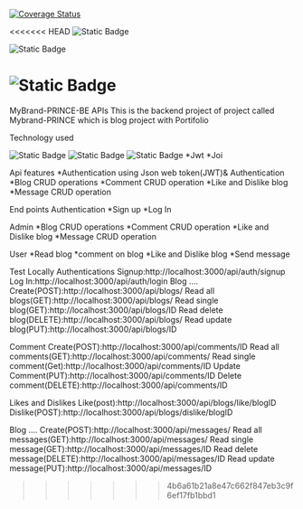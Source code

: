 [![Coverage Status](https://coveralls.io/repos/github/PrinceRWIGIMBA/MyBrand-PRINCE-BE/badge.svg?branch=fr-be-mybland)](https://coveralls.io/github/PrinceRWIGIMBA/MyBrand-PRINCE-BE?branch=fr-be-mybland)

<<<<<<< HEAD
![Static Badge](https://img.shields.io/badge/NODE.JS-%2368A063?style=for-the-badge&logo=node.js&labelColor=black)

![Static Badge](https://img.shields.io/badge/Mongodb-%2368A063?style=for-the-badge&logo=mongodb&labelColor=black)

![Static Badge](https://img.shields.io/badge/TYPESCRIPT-%23007ACC?style=for-the-badge&logo=TYPESCRIPT&labelColor=black)
=======


MyBrand-PRINCE-BE APIs
This is the backend project of project called Mybrand-PRINCE which is blog project with Portifolio

Technology used



![Static Badge](https://img.shields.io/badge/NODE.JS-%2368A063?style=for-the-badge&logo=node.js&labelColor=black) ![Static Badge](https://img.shields.io/badge/Mongodb-%2368A063?style=for-the-badge&logo=mongodb&labelColor=black) ![Static Badge](https://img.shields.io/badge/TYPESCRIPT-%23007ACC?style=for-the-badge&logo=TYPESCRIPT&labelColor=black)  *Jwt *Joi

Api features
*Authentication using Json web token(JWT)& Authentication *Blog CRUD operations *Comment CRUD operation *Like and Dislike blog *Message CRUD operation

End points
Authentication
*Sign up *Log In

Admin
*Blog CRUD operations *Comment CRUD operation *Like and Dislike blog *Message CRUD operation

User
*Read blog *comment on blog *Like and Dislike blog *Send message

Test Locally
Authentications
Signup:http://localhost:3000/api/auth/signup Log In:http://localhost:3000/api/auth/login Blog .... Create(POST):http://localhost:3000/api/blogs/ Read all blogs(GET):http://localhost:3000/api/blogs/ Read single blog(GET):http://localhost:3000/api/blogs/ID Read delete blog(DELETE):http://localhost:3000/api/blogs/ Read update blog(PUT):http://localhost:3000/api/blogs/ID

Comment
Create(POST):http://localhost:3000/api/comments/ID Read all comments(GET):http://localhost:3000/api/comments/ Read single comment(Get):http://localhost:3000/api/comments/ID Update Comment(PUT):http://localhost:3000/api/comments/ID Delete comment(DELETE):http://localhost:3000/api/comments/ID

Likes and Dislikes
Like(post):http://localhost:3000/api/blogs/like/blogID Dislike(POST):http://localhost:3000/api/blogs/dislike/blogID

Blog .... Create(POST):http://localhost:3000/api/messages/ Read all messages(GET):http://localhost:3000/api/messages/ Read single message(GET):http://localhost:3000/api/messages/ID Read delete message(DELETE):http://localhost:3000/api/messages/ID Read update message(PUT):http://localhost:3000/api/messages/ID
>>>>>>> 4b6a61b21a8e47c662f847eb3c9f6ef17fb1bbd1
